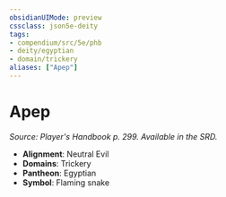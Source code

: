 ```yaml
---
obsidianUIMode: preview
cssclass: json5e-deity
tags:
- compendium/src/5e/phb
- deity/egyptian
- domain/trickery
aliases: ["Apep"]
---
```

# Apep
*Source: Player's Handbook p. 299. Available in the SRD.* 

- **Alignment**: Neutral Evil
- **Domains**: Trickery
- **Pantheon**: Egyptian
- **Symbol**: Flaming snake